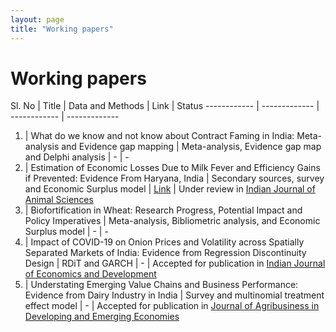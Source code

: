 ```yaml
---
layout: page
title: "Working papers"
---
```

# Working papers #

Sl. No | Title | Data and Methods | Link | Status
------------ | ------------- | ------------ | -------------
1. | What do we know and not know about Contract Faming in India: Meta-analysis and Evidence gap mapping | Meta-analysis, Evidence gap map and Delphi analysis | - | -
2. | Estimation of Economic Losses Due to Milk Fever and Efficiency Gains if Prevented: Evidence From Haryana, India | Secondary sources, survey and Economic Surplus model | [Link](https://papers.ssrn.com/sol3/papers.cfm?abstract_id=3851567) | Under review in [Indian Journal of Animal Sciences](http://epubs.icar.org.in/ejournal/index.php/IJAnS)
3. | Biofortification in Wheat: Research Progress, Potential Impact and Policy Imperatives | Meta-analysis, Bibliometric analysis, and Economic Surplus model | - | -
4. | Impact of COVID-19 on Onion Prices and Volatility across Spatially Separated Markets of India: Evidence from Regression Discontinuity Design | RDiT and GARCH | - | Accepted for publication in [Indian Journal of Economics and Development](https://www.soed.in/)
5. | Understating Emerging Value Chains and Business Performance: Evidence from Dairy Industry in India | Survey and multinomial treatment effect model | - | Accepted for publication in [Journal of Agribusiness in Developing and Emerging Economies](https://www.emeraldgrouppublishing.com/journal/jadee?id=JADEE)
